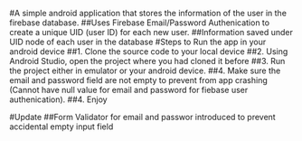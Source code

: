 
#A simple android application that stores the information of the user in the firebase database.
##Uses Firebase Email/Password Authenication to create a unique UID (user ID) for each new user.
##Information saved under UID node of each user in the database
#Steps to Run the app in your android device
##1. Clone the source code to your local device 
##2. Using Android Studio, open the project where you had cloned it before
##3. Run the project either in emulator or your android device.
##4. Make sure the email and password field are not empty to prevent from app crashing (Cannot have null value for email and password for fiebase user authenication).
##4. Enjoy

#Update
##Form Validator for email and passwor introduced to prevent accidental empty input field
